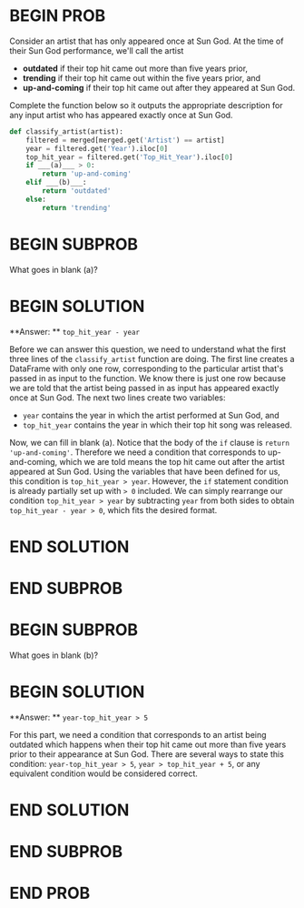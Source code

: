 # BEGIN PROB

Consider an artist that has only appeared once at Sun God. At the time of their Sun God performance, we'll call the artist 

- **outdated** if their top hit came out more than five years prior,
- **trending** if their top hit came out within the five years prior, and
- **up-and-coming** if their top hit came out after they appeared at Sun God.

Complete the function below so it outputs the appropriate description for any input artist who has appeared exactly once at Sun God.

```py
def classify_artist(artist):
    filtered = merged[merged.get('Artist') == artist]
    year = filtered.get('Year').iloc[0]
    top_hit_year = filtered.get('Top_Hit_Year').iloc[0]
    if ___(a)___ > 0:
        return 'up-and-coming'
    elif ___(b)___:
        return 'outdated'
    else:
        return 'trending'
```


# BEGIN SUBPROB
What goes in blank (a)?
# BEGIN SOLUTION
**Answer: ** `top_hit_year - year`

Before we can answer this question, we need to understand what the first three lines of the `classify_artist` function are doing. The first line creates a DataFrame with only one row, corresponding to the particular artist that's passed in as input to the function. We know there is just one row because we are told that the artist being passed in as input has appeared exactly once at Sun God. The next two lines create two variables: 

- `year` contains the year in which the artist performed at Sun God, and 
- `top_hit_year` contains the year in which their top hit song was released.

Now, we can fill in blank (a). Notice that the body of the `if` clause is `return 'up-and-coming'`. Therefore we need a condition that corresponds to up-and-coming, which we are told means the top hit came out after the artist appeared at Sun God. Using the variables that have been defined for us, this condition is `top_hit_year > year`. However, the `if` statement condition is already partially set up with `> 0` included. We can simply rearrange our condition `top_hit_year > year` by subtracting `year` from both sides to obtain `top_hit_year - year > 0`, which fits the desired format.

# END SOLUTION
# END SUBPROB
# BEGIN SUBPROB
What goes in blank (b)?
# BEGIN SOLUTION
**Answer: ** `year-top_hit_year > 5`

For this part, we need a condition that corresponds to an artist being outdated which happens when their top hit came out more than five years prior to their appearance at Sun God. There are several ways to state this condition: `year-top_hit_year > 5`, `year > top_hit_year + 5`, or any equivalent condition would be considered correct. 
# END SOLUTION
# END SUBPROB
# END PROB